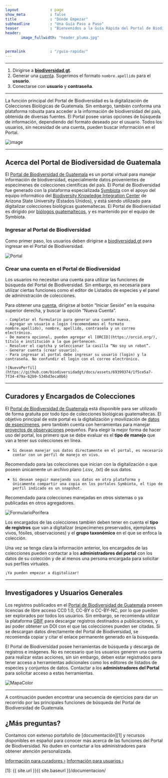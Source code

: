 ```yaml
---
layout              : page
show_meta           : false
title               : "Dónde Empezar"
subheadline         : "Una Guía Paso a Paso"
teaser              : "Bienvenidos a la Guía Rápida del Portal de Biodiversidad de Guatemala. En esta sección pueden encontrar los primeros pasos para utilizar esta plataforma especializada en información de biodiversidad."
header: 
       image_fullwidth: "header_pluma.jpg"
            

permalink           : "/guia-rapida/"
---
```


---

1. Dirigirse a [**biodiversidad.gt**](https://biodiversidad.gt).
1. Generar una [cuenta](https://biodiversidad.gt/portal/profile/newprofile.php). Sugerimos el formato `nombre.apellido` para el **usuario**.
1. Conectarse con **usuario** y **contraseña**.

---

La función principal del Portal de Biodiversidad es la digitalización de Colecciones Biológicas de Guatemala. Sin embargo, también conforma una plataforma robusta para acceder a la información de biodiversidad del país, obtenida de diversas fuentes. El Portal posee varias opciones de búsqueda de información, dependiendo del formato deseado por el usuario. Todos los usuarios, sin necesidad de una cuenta, pueden buscar información en el Portal.

![image](https://github.com/biodiversidadgt/docs/assets/69399374/91f6d286-94c0-4c09-8605-d51306728af9)

---

## Acerca del Portal de Biodiversidad de Guatemala

El [Portal de Biodiversidad de Guatemala](https://biodiversidad.gt) es un portal virtual para manejar información de biodiversidad, especialmente datos provenientes de especímenes de colecciones científicas del país. El Portal de Biodiversidad fue generado con la plataforma especializada [Symbiota](https://symbiota.org/es) con el apoyo del equipo informático del [Biodiversity Knowledge Integration Center](https://biokic.asu.edu/) de Arizona State University (Estados Unidos), y está siendo utilizado para digitalizar colecciones biológicas guatemaltecas. El Portal de Biodiversidad es dirigido por [biólogos guatemaltecos](https://biodiversidadgt.github.io/docs/contactos/), y es mantenido por el equipo de Symbiota.

### Ingresar al Portal de Biodiversidad

Como primer paso, los usuarios deben dirigirse a [biodiversidad.gt](https://biodiversidad.gt) para ingresar en el Portal de Biodiversidad.

![Portal](https://github.com/biodiversidadgt/docs/blob/gh-pages/images/Portal.jpg?raw=true)

### Crear una cuenta en el Portal de Biodiversidad

Los usuarios no necesitan una cuenta para utilizar las funciones de búsqueda del Portal de Biodiversidad. Sin embargo, es necesaria para utilizar ciertas funciones como el editor de Listados de especies y el panel de administración de colecciones.

Para obtener una [cuenta](https://biodiversidad.gt/portal/profile/newprofile.php), dirigirse al botón “Iniciar Sesión” en la esquina superior derecha, y buscar la opción “Nueva Cuenta”. 

    - Completar el formulario para generar una cuenta nueva.
    - Agregar un usuario o login (recomendamos el formato nombre.apellido), nombre, apellido, contraseña y un correo electrónico.
    - De manera opcional, pueden agregar el [ORCID](https://orcid.org/), título e institución a la que pertenecen.
    - Resolver el captcha y seleccionar la casilla “No soy un robot”.
    - Generar cuenta (crear usuario).
    - Para ingresar al portal debe ingresar su usuario (login) y la contraseña. No confundir el login con el correo electrónico.

    ![NuevoPerfil](https://github.com/biodiversidadgt/docs/assets/69399374/1f5ce5a7-7f34-479a-b2b9-534bd3eca0b6)

---

## Curadores y Encargados de Colecciones

El [Portal de Biodiversidad de Guatemala](https://biodiversidad.gt) está disponible para ser utilizado de forma gratuita por todo tipo de colecciones biológicas guatemaltecas. El objetivo principal de este portal es la digitalización y movilización de [datos de especímenes](https://biodiversidad.gt/portal/collections/list.php?db=21&hasimages=1&taxa=Solanaceae&usethes=1&taxontype=2), pero también cuenta con herramientas para manejar [proyectos de observaciones](https://biodiversidad.gt/portal/collections/list.php?db=7&reset=1&country=Guatemala&state=&county=) pequeños. Para elegir la mejor forma de hacer uso del portal, los primero que se debe evaluar es el **tipo de manejo** que van a tener sus colecciones en línea.

- `Si desean manejar sus datos directamente en el portal, es necesario contar con un perfil de manejo en vivo.`

Recomendado para las colecciones que inician con la digitalización o que poseen únicamente un archivo plano (.csv, .txt) de sus datos.

- `Si desean seguir manejando sus datos en otra plataforma y únicamente compartir una copia en los portales Symbiota, el tipo de perfil indicado es un snapshot.`

Recomendado para colecciones manejadas en otros sistemas o ya publicadas en otros agregadores.

![FormularioPorifera](https://github.com/biodiversidadgt/docs/assets/69399374/a994435a-493c-41a2-8f37-15bdd9d51a25)


Los encargados de las colecciones también deben tener en cuenta el **tipo de registros** que van a digitalizar (especímenes preservados, ejemplares vivos, fósiles, observaciones) y el **grupo taxonómico** en el que se enfoca la colección.

Una vez se tenga clara la información anterior, los encargados de las colecciones pueden contactar a los **administradores del portal** con los datos de su colección y de al menos una persona encargada para solicitar sus perfiles virtuales.

`¡Ya pueden empezar a digitalizar!`

---

## Investigadores y Usuarios Generales

Los registros publicados en el [Portal de Biodiversidad de Guatemala](https://biodiversidad.gt) poseen licencias de libre acceso CC0 1.0, CC-BY o CC-BY-NC, por lo que pueden ser explorados por todos los usuarios. Sin embargo, se recomienda utilizar la plataforma [GBIF](https://www.gbif.org/installation/81a4adb0-0d86-420e-8b5e-7583985d1b6f) para descargar registros destinados a publicaciones, y así poder obtener un DOI con el que las colecciones pueden ser citadas. Si se descargan datos directamente del Portal de Biodiversidad, se recomienda copiar y citar el enlace permanente generado en la búsqueda.

El Portal de Biodiversidad posee herramientas de búsqueda y descarga de registros e imágenes. No es necesario que los usuarios generen una cuenta para realizar estas acciones, sin sin embargo, deben estar registrados para tener acceso a herramientas adicionales como los editores de listados de especies y conjuntos de datos. Contactar a los **administradores del Portal** para solicitar acceso a estas herramientas.

![MapaColor](https://biodiversidadgt.github.io/docs/images/Mapacolor.jpg)

---

A continuación pueden encontrar una secuencia de ejercicios para dar un recorrido por las principales funciones de búsqueda del Portal de Biodiversidad de Guatemala.


## ¿Más preguntas?

Contamos con extenso portafolio de [documentación][1] y recursos disponibles en español para conocer más acerca de las funciones del Portal de Biodiversidad. No duden en contactar a los administradores para obtener atención personalizada.

<a class="radius button small" href="{{ site.url }}{{ site.baseurl }}/curadores/">Información para curadores ›</a>
<a class="radius button small" href="{{ site.url }}{{ site.baseurl }}/usuarios/">Información para usuarios ›</a>


 [1]: {{ site.url }}{{ site.baseurl }}/documentacion/
